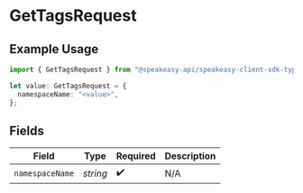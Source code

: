 # GetTagsRequest

## Example Usage

```typescript
import { GetTagsRequest } from "@speakeasy-api/speakeasy-client-sdk-typescript/sdk/models/operations";

let value: GetTagsRequest = {
  namespaceName: "<value>",
};
```

## Fields

| Field              | Type               | Required           | Description        |
| ------------------ | ------------------ | ------------------ | ------------------ |
| `namespaceName`    | *string*           | :heavy_check_mark: | N/A                |